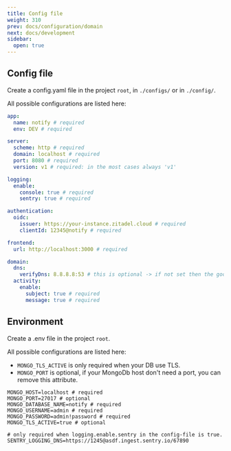```yaml
---
title: Config file
weight: 310
prev: docs/configuration/domain
next: docs/development
sidebar:
  open: true
---
```


## Config file

Create a config.yaml file in the project `root`, in `./configs/` or in `./config/`.

All possible configurations are listed here:

```yaml  {filename="./configs/config.yaml or ./config.yaml"}
app:
  name: notify # required
  env: DEV # required

server:
  scheme: http # required
  domain: localhost # required
  port: 8080 # required
  version: v1 # required: in the most cases always 'v1'

logging:
  enable:
    console: true # required
    sentry: true # required

authentication:
  oidc:
    issuer: https://your-instance.zitadel.cloud # required
    clientId: 12345@notify # required

frontend:
  url: http://localhost:3000 # required

domain:
  dns:
    verifyDns: 8.8.8.8:53 # this is optional -> if not set then the google standard is used ("8.8.8.8:53")
  activity:
    enable:
      subject: true # required
      message: true # required
```

## Environment

Create a .env file in the project `root`.

All possible configurations are listed here:

- `MONGO_TLS_ACTIVE` is only required when your DB use TLS.
- `MONGO_PORT` is optional, if your MongoDb host don't need a port, you can remove this attribute.

```env {filename=".env"}
MONGO_HOST=localhost # required
MONGO_PORT=27017 # optional
MONGO_DATABASE_NAME=notify # required
MONGO_USERNAME=admin # required
MONGO_PASSWORD=admin!password # required
MONGO_TLS_ACTIVE=true # optional

# only required when logging.enable.sentry in the config-file is true.
SENTRY_LOGGING_DNS=https://1245@asdf.ingest.sentry.io/67890
```
